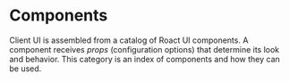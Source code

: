 # Components

Client UI is assembled from a catalog of Roact UI components. A component receives *props* (configuration options) that determine its look and behavior. This category is an index of components and how they can be used.